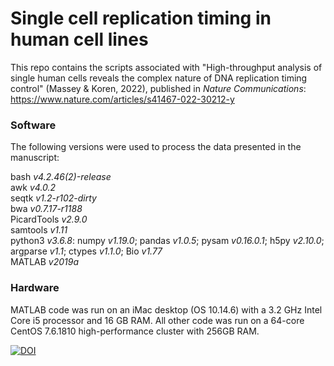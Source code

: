 # Single cell replication timing in human cell lines

This repo contains the scripts associated with "High-throughput analysis of single human cells reveals the complex nature of DNA replication timing control" (Massey & Koren, 2022), published in <i>Nature Communications</i>: https://www.nature.com/articles/s41467-022-30212-y

<h3> Software </h3>
The following versions were used to process the data presented in the manuscript:

bash <i>v4.2.46(2)-release</i><br>
awk <i>v4.0.2</i><br>
seqtk <i>v1.2-r102-dirty</i><br>
bwa <i>v0.7.17-r1188</i><br>
PicardTools <i>v2.9.0</i><br>
samtools <i>v1.11</i><br>
python3 <i>v3.6.8</i>: numpy <i>v1.19.0</i>; pandas <i>v1.0.5</i>; pysam <i>v0.16.0.1</i>; h5py <i>v2.10.0</i>; argparse <i>v1.1</i>; ctypes <i>v1.1.0</i>; Bio <i>v1.77</i> <br>
MATLAB <i>v2019a</i>

<h3> Hardware </h3>
MATLAB code was run on an iMac desktop (OS 10.14.6) with a 3.2 GHz Intel Core i5 processor and 16 GB RAM. All other code was run on a 64-core CentOS 7.6.1810 high-performance cluster with 256GB RAM.

<br>

[![DOI](https://zenodo.org/badge/DOI/10.5281/zenodo.6463446.svg)](https://doi.org/10.5281/zenodo.6463446)
